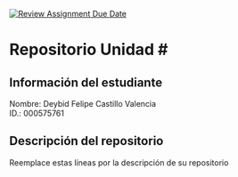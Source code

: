 [![Review Assignment Due Date](https://classroom.github.com/assets/deadline-readme-button-22041afd0340ce965d47ae6ef1cefeee28c7c493a6346c4f15d667ab976d596c.svg)](https://classroom.github.com/a/1ZoG1vmu)
# Repositorio Unidad \#
## Información del estudiante
Nombre: Deybid Felipe Castillo Valencia   
ID.: 000575761 
## Descripción del repositorio
Reemplace estas líneas por la descripción de su repositorio
